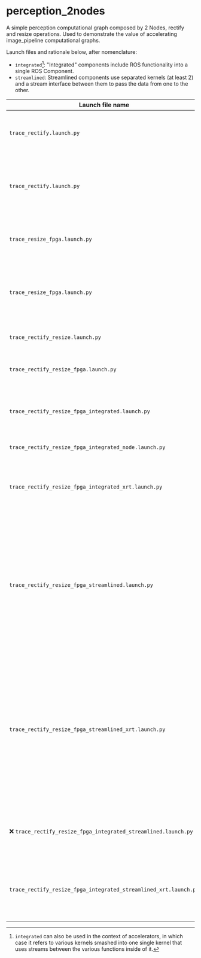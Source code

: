 # perception_2nodes

A simple perception computational graph composed by 2 Nodes, rectify and resize operations. Used to demonstrate the value of accelerating image_pipeline computational graphs.

Launch files and rationale below, after nomenclature:

- `integrated`[^1]: "Integrated" components include ROS functionality into a single ROS Component.
- `streamlined`: Streamlined components use separated kernels (at least 2) and a stream interface between them to pass the data from one to the other.

[^1]: `integrated` can also be used in the context of accelerators, in which case it refers to various kernels smashed into one single kernel that uses streams between the various functions inside of it.

|  Launch file name | Rationale | Accelerator | Accel. container |
|-------------------|-----------|-------------|--------|
| `trace_rectify.launch.py` | Simple CPU `RectifyNode` launched  in  **1 ROS Component** container| | |
| `trace_rectify.launch.py` | FPGA-offloaded `RectifyNodeFPGA` launched in **1 ROS Component, 1 kernel** container| `resize_accel` | `resize_accel` |
| `trace_resize_fpga.launch.py` | Simple CPU `RectifyNode` launched  in **1 ROS Component** container| | |
| `trace_resize_fpga.launch.py` | FPGA-offloaded `RectifyNodeFPGA` launched in **1 ROS Component, 1 kernel** container| `resize_accel` | `resize_accel` |
||||
| `trace_rectify_resize.launch.py` | CPU pipeline, **2 ROS Components** | | |
| `trace_rectify_resize_fpga.launch.py` | FPGA-offloaded pipeline, **2 ROS Components, 2 kernels** | `resize_accel`, `rectify_accel` | `image_proc` |
||||
| `trace_rectify_resize_fpga_integrated.launch.py` | FPGA-offloaded pipeline, **1 ROS Component, 1 kernel** | `rectify_resize_accel` | `image_proc_integrated` |
| `trace_rectify_resize_fpga_integrated_node.launch.py` | FPGA-offloaded pipeline, **1 ROS Node, 1 kernel** | `rectify_resize_accel` | `image_proc_integrated` |
| `trace_rectify_resize_fpga_integrated_xrt.launch.py` | FPGA-offloaded pipeline, **1 ROS Component, 1 kernel**, with XRT | `rectify_resize_accel` | `image_proc_integrated` |
||||
| `trace_rectify_resize_fpga_streamlined.launch.py`  | FPGA-offloaded pipeline, **2 ROS Components, 2 kernels using stream interfaces**. *Note: to connect the pipeline, the second function, resize, subscribes also to the raw image topic, but doesn't use it (fetches data from accelerator).*. |`resize_accel_streamlined`,  `rectify_accel_streamlined` | `image_proc_streamlined` |
| `trace_rectify_resize_fpga_streamlined_xrt.launch.py` | FPGA-offloaded pipeline, **2 ROS Components, 2 kernels using stream interfaces**, with XRT. *Note: to connect the pipeline, the second function, resize, subscribes also to the raw image topic, but doesn't use it (fetches data from accelerator).*. | `resize_accel_streamlined`, `rectify_accel_streamlined` | `image_proc_streamlined` |
||||
| :x: `trace_rectify_resize_fpga_integrated_streamlined.launch.py` | FPGA-offloaded pipeline, **1 ROS Component, 2 kernels using stream interfaces** |`resize_accel_streamlined`,  `rectify_accel_streamlined` | `image_proc_streamlined` |
| `trace_rectify_resize_fpga_integrated_streamlined_xrt.launch.py` | FPGA-offloaded pipeline, **1 ROS Component, 2 kernels using stream interfaces**, with XRT |`resize_accel_streamlined`,  `rectify_accel_streamlined` | `image_proc_streamlined` |